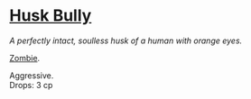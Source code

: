# [Husk Bully](https://hollowknight.wiki/w/Husk_Bully)

*A perfectly intact, soulless husk of a human with orange eyes.*

[Zombie](https://5e.tools/bestiary.html#zombie_xmm).

Aggressive.  
Drops: 3 cp  
